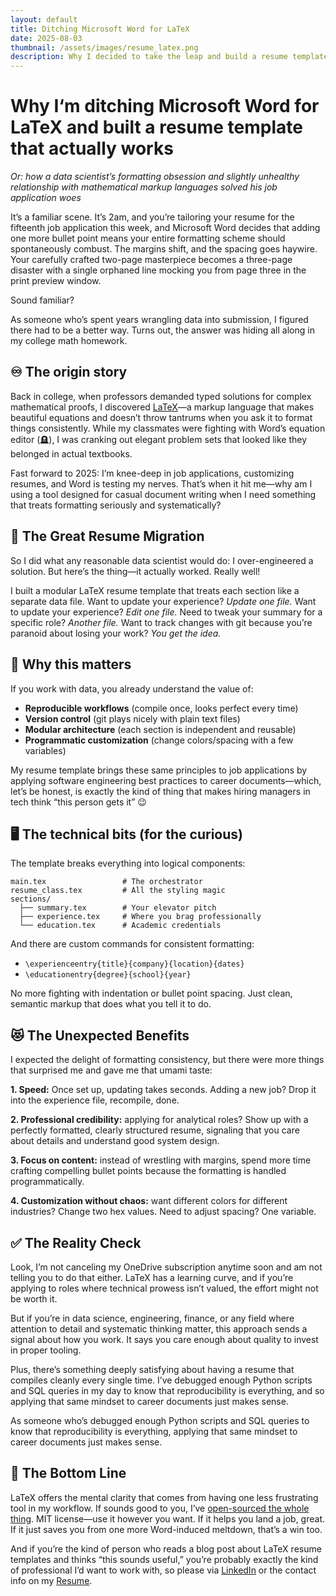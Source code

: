 ```yaml
---
layout: default
title: Ditching Microsoft Word for LaTeX
date: 2025-08-03
thumbnail: /assets/images/resume_latex.png
description: Why I decided to take the leap and build a resume template that actually works
---
```


# Why I‘m ditching Microsoft Word for LaTeX and built a resume template that actually works

*Or: how a data scientist’s formatting obsession and slightly unhealthy relationship with mathematical markup languages solved his job application woes*

It’s a familiar scene. It’s 2am, and you’re tailoring your resume for the fifteenth job application this week, and Microsoft Word decides that adding one more bullet point means your entire formatting scheme should spontaneously combust. The margins shift, and the spacing goes haywire. Your carefully crafted two-page masterpiece becomes a three-page disaster with a single orphaned line mocking you from page three in the print preview window.

Sound familiar?

As someone who’s spent years wrangling data into submission, I figured there had to be a better way. Turns out, the answer was hiding all along in my college math homework. 

## ♾️ The origin story
Back in college, when professors demanded typed solutions for complex mathematical proofs, I discovered [LaTeX](https://www.latex-project.org/)—a markup language that makes beautiful equations and doesn’t throw tantrums when you ask it to format things consistently. While my classmates were fighting with Word’s equation editor (🪦), I was cranking out elegant problem sets that looked like they belonged in actual textbooks.

Fast forward to 2025: I’m knee-deep in job applications, customizing resumes, and Word is testing my nerves. That’s when it hit me—why am I using a tool designed for casual document writing when I need something that treats formatting seriously and systematically?

## 🚚 The Great Resume Migration
So I did what any reasonable data scientist would do: I over-engineered a solution. But here’s the thing—it actually worked. Really well!

I built a modular LaTeX resume template that treats each section like a separate data file. Want to update your experience? *Update one file.* Want to update your experience? *Edit one file.* Need to tweak your summary for a specific role? *Another file.* Want to track changes with git because you’re paranoid about losing your work? *You get the idea.*

## 🤔 Why this matters
If you work with data, you already understand the value of:

- **Reproducible workflows** (compile once, looks perfect every time)
- **Version control** (git plays nicely with plain text files)
- **Modular architecture** (each section is independent and reusable)
- **Programmatic customization** (change colors/spacing with a few variables)

My resume template brings these same principles to job applications by applying software engineering best practices to career documents—which, let’s be honest, is exactly the kind of thing that makes hiring managers in tech think “this person gets it” 😉

## 🖥️ The technical bits (for the curious)
The template breaks everything into logical components: 

```
main.tex                 # The orchestrator
resume_class.tex         # All the styling magic
sections/
  ├── summary.tex        # Your elevator pitch
  ├── experience.tex     # Where you brag professionally  
  └── education.tex      # Academic credentials
```

And there are custom commands for consistent formatting:

- `\experienceentry{title}{company}{location}{dates}`
- `\educationentry{degree}{school}{year}`

No more fighting with indentation or bullet point spacing. Just clean, semantic markup that does what you tell it to do.

## 😻 The Unexpected Benefits
I expected the delight of formatting consistency, but there were more things that surprised me and gave me that umami taste:

**1. Speed:** Once set up, updating takes seconds. Adding a new job? Drop it into the experience file, recompile, done.

**2. Professional credibility:** applying for analytical roles? Show up with a perfectly formatted, clearly structured resume, signaling that you care about details and understand good system design. 

**3. Focus on content:** instead of wrestling with margins, spend more time crafting compelling bullet points because the formatting is handled programmatically.

**4. Customization without chaos:** want different colors for different industries? Change two hex values. Need to adjust spacing? One variable. 

## ✅ The Reality Check
Look, I’m not canceling my OneDrive subscription anytime soon and am not telling you to do that either. LaTeX has a learning curve, and if you’re applying to roles where technical prowess isn’t valued, the effort might not be worth it.

But if you’re in data science, engineering, finance, or any field where attention to detail and systematic thinking matter, this approach sends a signal about how you work. It says you care enough about quality to invest in proper tooling.

Plus, there’s something deeply satisfying about having a resume that compiles cleanly every single time. I’ve debugged enough Python scripts and SQL queries in my day to know that reproducibility is everything, and so applying that same mindset to career documents just makes sense.

As someone who’s debugged enough Python scripts and SQL queries to know that reproducibility is everything, applying that same mindset to career documents just makes sense.

## 🎯 The Bottom Line
LaTeX offers the mental clarity that comes from having one less frustrating tool in my workflow. If sounds good to you, I’ve [open-sourced the whole thing](https://nathanwatkinsdc.github.com/resume-latex). MIT license—use it however you want. If it helps you land a job, great. If it just saves you from one more Word-induced meltdown, that’s a win too. 

And if you’re the kind of person who reads a blog post about LaTeX resume templates and thinks “this sounds useful,” you’re probably exactly the kind of professional I’d want to work with, so please via [LinkedIn](https://www.linkedin.com/in/nathanlwatkins) or the contact info on my [Resume](https://nathanwatkinsdc.github.io/resume/).